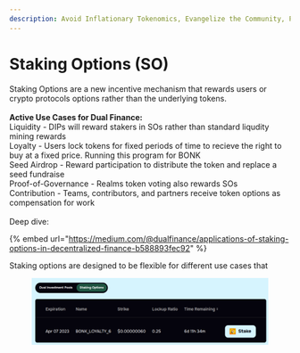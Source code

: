 ```yaml
---
description: Avoid Inflationary Tokenomics, Evangelize the Community, Prevent Price Dumping
---
```


# Staking Options (SO)

Staking Options are a new incentive mechanism that rewards users or crypto protocols options rather than the underlying tokens. \
\
**Active Use Cases for Dual Finance:**\
Liquidity - DIPs will reward stakers in SOs rather than standard liqudity mining rewards\
Loyalty - Users lock tokens for fixed periods of time to recieve the right to buy at a fixed price. Running this program for BONK\
Seed Airdrop - Reward participation to distribute the token and replace a seed fundraise\
Proof-of-Governance - Realms token voting also rewards SOs\
Contribution - Teams, contributors, and partners receive token options as compensation for work\
\
Deep dive:

{% embed url="https://medium.com/@dualfinance/applications-of-staking-options-in-decentralized-finance-b588893fec92" %}

Staking options are designed to be flexible for different use cases that 

<figure><img src="../../.gitbook/assets/image (12).png" alt=""><figcaption></figcaption></figure>
